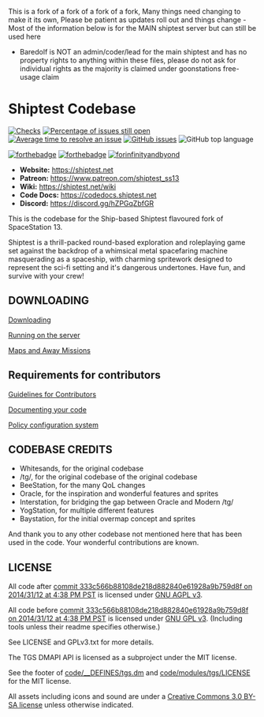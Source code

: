 This is a fork of a fork of a fork of a fork, Many things need changing to make it its own, Please be patient as updates roll out and things change - Most of the information below is for the MAIN shiptest server but can still be used here
- Baredolf is NOT an admin/coder/lead for the main shiptest and has no property rights to anything within these files, please do not ask for individual rights as the majority is claimed under goonstations free-usage claim

# Shiptest Codebase

[![Checks](https://github.com/shiptest-ss13/Shiptest/workflows/Checks/badge.svg)](https://github.com/shiptest-ss13/Shiptest/actions/workflows/ci_suite.yml) [![Percentage of issues still open](http://isitmaintained.com/badge/open/shiptest-ss13/Shiptest.svg)](https://isitmaintained.com/project/shiptest-ss13/Shiptest "Percentage of issues still open") [![Average time to resolve an issue](http://isitmaintained.com/badge/resolution/shiptest-ss13/Shiptest.svg)](https://isitmaintained.com/project/shiptest-ss13/Shiptest "Average time to resolve an issue") [![GitHub issues](https://img.shields.io/github/issues/shiptest-ss13/Shiptest)](https://github.com/shiptest-ss13/Shiptest/issues) ![GitHub top language](https://img.shields.io/github/languages/top/shiptest-ss13/Shiptest)

[![forthebadge](https://forthebadge.com/images/badges/built-with-resentment.svg)](https://forthebadge.com) [![forthebadge](https://forthebadge.com/images/badges/contains-technical-debt.svg)](https://user-images.githubusercontent.com/8171642/50290880-ffef5500-043a-11e9-8270-a2e5b697c86c.png) [![forinfinityandbyond](https://user-images.githubusercontent.com/5211576/29499758-4efff304-85e6-11e7-8267-62919c3688a9.gif)](https://www.reddit.com/r/SS13/comments/5oplxp/what_is_the_main_problem_with_byond_as_an_engine/dclbu1a)

-   **Website:** <https://shiptest.net>
-   **Patreon:** <https://www.patreon.com/shiptest_ss13>
-   **Wiki:** <https://shiptest.net/wiki>
-   **Code Docs:** <https://codedocs.shiptest.net>
-   **Discord:** <https://discord.gg/hZPGqZbfGR>

This is the codebase for the Ship-based Shiptest flavoured fork of SpaceStation 13.

Shiptest is a thrill-packed round-based exploration and roleplaying game set against the backdrop of a whimsical metal spacefaring machine masquerading as a spaceship, with charming spritework designed to represent the sci-fi setting and it's dangerous undertones. Have fun, and survive with your crew!

## DOWNLOADING

[Downloading](.github/DOWNLOADING.md)

[Running on the server](.github/RUNNING_A_SERVER.md)

[Maps and Away Missions](.github/MAPS_AND_AWAY_MISSIONS.md)

## Requirements for contributors

[Guidelines for Contributors](.github/CONTRIBUTING.md)

[Documenting your code](.github/AUTODOC_GUIDE.md)

[Policy configuration system](.github/POLICYCONFIG.md)

## CODEBASE CREDITS

-   Whitesands, for the original codebase
-   /tg/, for the original codebase of the original codebase
-   BeeStation, for the many QoL changes
-   Oracle, for the inspiration and wonderful features and sprites
-   Interstation, for bridging the gap between Oracle and Modern /tg/
-   YogStation, for multiple different features
-   Baystation, for the initial overmap concept and sprites

And thank you to any other codebase not mentioned here that has been used in the code. Your wonderful contributions are known.

## LICENSE

All code after [commit 333c566b88108de218d882840e61928a9b759d8f on 2014/31/12 at 4:38 PM PST](https://github.com/tgstation/tgstation/commit/333c566b88108de218d882840e61928a9b759d8f) is licensed under [GNU AGPL v3](https://www.gnu.org/licenses/agpl-3.0.html).

All code before [commit 333c566b88108de218d882840e61928a9b759d8f on 2014/31/12 at 4:38 PM PST](https://github.com/tgstation/tgstation/commit/333c566b88108de218d882840e61928a9b759d8f) is licensed under [GNU GPL v3](https://www.gnu.org/licenses/gpl-3.0.html).
(Including tools unless their readme specifies otherwise.)

See LICENSE and GPLv3.txt for more details.

The TGS DMAPI API is licensed as a subproject under the MIT license.

See the footer of [code/\_\_DEFINES/tgs.dm](./code/__DEFINES/tgs.dm) and [code/modules/tgs/LICENSE](./code/modules/tgs/LICENSE) for the MIT license.

All assets including icons and sound are under a [Creative Commons 3.0 BY-SA license](https://creativecommons.org/licenses/by-sa/3.0/) unless otherwise indicated.
